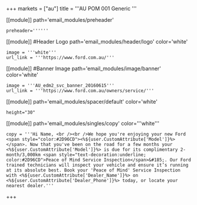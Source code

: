 +++
markets = ["au"]
title = '''AU POM 001 Generic '''

[[module]]
path='email_modules/preheader'

	preheader=''''''
    
[[module]] #Header Logo
path='email_modules/header/logo'
color='white'

	image = '''white'''
	url_link = '''https://www.ford.com.au/'''


[[module]] #Banner Image
path='email_modules/image/banner'
color='white'

	image = '''AU_edm2_svc_banner_20160615'''
	url_link = '''https://www.ford.com.au/owners/service/'''
    
[[module]]
path='email_modules/spacer/default'
color='white'

	height="30"
    
[[module]]
path='email_modules/singles/copy'
color='''white'''

	copy = '''Hi Name, <br /><br />We hope you're enjoying your new Ford <span style="color:#2D96CD"><%${user.CustomAttribute['Model']}%></span>. Now that you've been on the road for a few months your <%${user.CustomAttribute['Model']}%> is due for its complimentary 2-month/3,000km <span style="text-decoration:underline; color:#2D96CD">Peace of Mind Service Inspection</span>&#185;. Our Ford trained technicians will inspect your vehicle and ensure it’s running at its absolute best. Book your 'Peace of Mind' Service Inspection with <%${user.CustomAttribute['Dealer_Name']}%> on <%${user.CustomAttribute['Dealer_Phone']}%> today, or locate your nearest dealer.'''
  
  +++